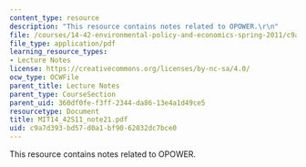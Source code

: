 ```yaml
---
content_type: resource
description: "This resource contains notes related to OPOWER.\r\n"
file: /courses/14-42-environmental-policy-and-economics-spring-2011/c9a7d393bd57d0a1bf9062032dc7bce0_MIT14_42S11_note21.pdf
file_type: application/pdf
learning_resource_types:
- Lecture Notes
license: https://creativecommons.org/licenses/by-nc-sa/4.0/
ocw_type: OCWFile
parent_title: Lecture Notes
parent_type: CourseSection
parent_uid: 360df0fe-f3ff-2344-da86-13e4a1d49ce5
resourcetype: Document
title: MIT14_42S11_note21.pdf
uid: c9a7d393-bd57-d0a1-bf90-62032dc7bce0
---
```

This resource contains notes related to OPOWER.
